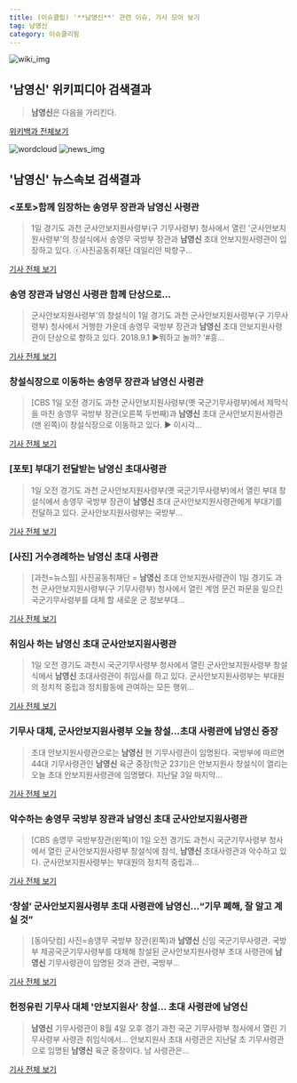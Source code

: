 ```yaml
---
title: (이슈클립) '**남영신**' 관련 이슈, 기사 모아 보기
tag: 남영신
category: 이슈클리핑
---
```

![wiki_img](https://user-images.githubusercontent.com/42597476/44503234-41136a80-a6d0-11e8-9071-6fc6418eafe4.png)
## **'**남영신**'** 위키피디아 검색결과
>**남영신**은 다음을 가리킨다.

<a href="https://ko.wikipedia.org/wiki/남영신" target="_blank">위키백과 전체보기</a>

![wordcloud](https://s3.ap-northeast-2.amazonaws.com/lyrics101-wordcloud/2018-09-01-1535781986.png)
![news_img](https://user-images.githubusercontent.com/42597476/44507050-1206f400-a6e4-11e8-8d98-7ffbfebb353f.png)
## **'**남영신**'** 뉴스속보 검색결과
### <포토>함께 임장하는 송영무 장관과 **남영신** 사령관

>1일 경기도 과천 군사안보지원사령부(구 기무사령부) 청사에서 열린 '군사안보지원사령부'의 창설식에서 송영무 국방부 장관과 **남영신** 초대 안보지원사령관이 입장하고 있다. ⓒ사진공동취재단 데일리안 박항구...

<a href="http://www.dailian.co.kr/news/view/736559/?sc=naver" target="_blank">기사 전체 보기</a>

### 송영 장관과 **남영신** 사령관 함께 단상으로...

>군사안보지원사령부'의 창설식이 1일 경기도 과천 군사안보지원사령부(구 기무사령부) 청사에서 거행한 가운데 송영무 국방부 장관과 **남영신** 초대 안보지원사령관이 단상으로 향하고 있다. 2018.9.1 ▶뭐하고 놀까? '#흥...

<a href="http://app.yonhapnews.co.kr/YNA/Basic/SNS/r.aspx?c=PYH20180901035500013&did=1196m" target="_blank">기사 전체 보기</a>

### 창설식장으로 이동하는 송영무 장관과 **남영신** 사령관

>[CBS 1일 오전 경기도 과천 군사안보지원사령부(옛 국군기무사령부)에서 제막식을 마친 송영무 국방부 장관(오른쪽 두번째)과 **남영신** 초대 군사안보지원사령관(맨 왼쪽)이 창설식장으로 이동하고 있다. ▶ 이시각...

<a href="http://www.nocutnews.co.kr/news/5025197" target="_blank">기사 전체 보기</a>

### [포토] 부대기 전달받는 **남영신** 초대사령관

>1일 오전 경기도 과천 군사안보지원사령부(옛 국군기무사령부)에서 열린 부대 창설식에서 송영무 국방부 장관이 **남영신** 초대 군사안보지원사령관에게 부대기를 전달하고 있다. 군사안보지원사령부는 국방부...

<a href="http://www.asiatoday.co.kr/view.php?key=20180901010000042" target="_blank">기사 전체 보기</a>

### [사진] 거수경례하는 **남영신** 초대 사령관

>  [과천=뉴스핌] 사진공동취재단 = **남영신** 초대 안보지원사령관이 1일 경기도 과천 군사안보지원사령부(구 기무사령부) 청사에서 열린 계엄 문건 파문을 일으킨 국군기무사령부를 대체 할 새로운 군 정보부대...

<a href="http://www.newspim.com/news/view/20180901000039" target="_blank">기사 전체 보기</a>

### 취임사 하는 **남영신** 초대 군사안보지원사령관

>1일 오전 경기도 과천시 국군기무사령부 청사에서 열린 군사안보지원사령부 창설식에서 **남영신** 초대사령관이 취임사를 하고 있다. 군사안보지원사령부는 부대원의 정치적 중립과 정치활동에 관여하는 모든 행위...

<a href="http://app.yonhapnews.co.kr/YNA/Basic/SNS/r.aspx?c=PYH20180901030500061&did=1196m" target="_blank">기사 전체 보기</a>

### 기무사 대체, 군사안보지원사령부 오늘 창설...초대 사령관에 **남영신** 중장

>초대 안보지원사령관으로는 **남영신** 현 기무사령관이 임명된다. 국방부에 따르면 44대 기무사령관인 **남영신** 육군 중장(학군 23기)은 안보지원사 창설식이 열리는 오늘 초대 안보지원사령관에 임명됐다. 지난달 3일 마지막...

<a href="http://www.kookje.co.kr/news2011/asp/newsbody.asp?code=0100&key=20180901.99099000044" target="_blank">기사 전체 보기</a>

### 악수하는 송영무 국방부 장관과 **남영신** 초대 군사안보지원사령관

>[CBS 송영무 국방부장관(왼쪽)이 1일 오전 경기도 과천시 국군기무사령부 청사에서 열린 군사안보지원사령부 창설식에 참석, **남영신** 초대사령관과 악수하고 있다. 군사안보지원사령부는 부대원의 정치적 중립과...

<a href="http://www.nocutnews.co.kr/news/5025187" target="_blank">기사 전체 보기</a>

### ‘창설’ 군사안보지원사령부 초대 사령관에 **남영신**…“기무 폐해, 잘 알고 계실 것”

>[동아닷컴] 사진=송영무 국방부 장관(왼쪽)과 **남영신** 신임 국군기무사령관. 국방부 제공국군기무사령부를 대체해 창설된 군사안보지원사령부 초대 사령관에 **남영신** 기무사령관이 임명된 것과 관련, 국방부...

<a href="http://news.donga.com/3/all/20180901/91790902/2" target="_blank">기사 전체 보기</a>

### 헌정유린 기무사 대체 '안보지원사' 창설… 초대 사령관에 **남영신**

>**남영신** 기무사령관이 8월 4일 오후 경기 과천 국군 기무사령부 청사에서 열린 기무사령부 사령관 취임식에서... 안보지원사 초대 사령관은 지난달 초 기무사령관으로 임명된 **남영신** 육군 중장이다. 남 사령관은...

<a href="http://www.newscj.com/news/articleView.html?idxno=551128" target="_blank">기사 전체 보기</a>


